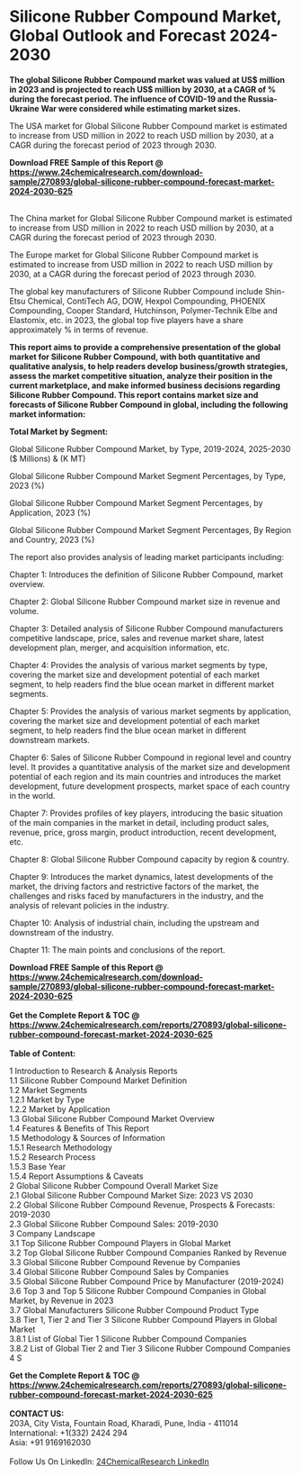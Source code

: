 <h1>Silicone Rubber Compound Market, Global Outlook and Forecast 2024-2030</h1><p><strong>The global Silicone Rubber Compound market was valued at US$ million in 2023 and is projected to reach US$ million by 2030, at a CAGR of % during the forecast period. The influence of COVID-19 and the Russia-Ukraine War were considered while estimating market sizes.</strong></p><p>
</p><p>The USA market for Global Silicone Rubber Compound market is estimated to increase from USD million in 2022 to reach USD million by 2030, at a CAGR during the forecast period of 2023 through 2030.</p><div><b>Download FREE Sample of this Report @ 
            <a href="https://www.24chemicalresearch.com/download-sample/270893/global-silicone-rubber-compound-forecast-market-2024-2030-625">
            https://www.24chemicalresearch.com/download-sample/270893/global-silicone-rubber-compound-forecast-market-2024-2030-625</a></b></div><br><p>
</p><p>The China market for Global Silicone Rubber Compound market is estimated to increase from USD million in 2022 to reach USD million by 2030, at a CAGR during the forecast period of 2023 through 2030.</p><p>
</p><p>The Europe market for Global Silicone Rubber Compound market is estimated to increase from USD million in 2022 to reach USD million by 2030, at a CAGR during the forecast period of 2023 through 2030.</p><p>
</p><p>The global key manufacturers of Silicone Rubber Compound include Shin-Etsu Chemical, ContiTech AG, DOW, Hexpol Compounding, PHOENIX Compounding, Cooper Standard, Hutchinson, Polymer-Technik Elbe and Elastomix, etc. in 2023, the global top five players have a share approximately % in terms of revenue.</p><p>
<strong>This report aims to provide a comprehensive presentation of the global market for Silicone Rubber Compound, with both quantitative and qualitative analysis, to help readers develop business/growth strategies, assess the market competitive situation, analyze their position in the current marketplace, and make informed business decisions regarding Silicone Rubber Compound. This report contains market size and forecasts of Silicone Rubber Compound in global, including the following market information:</strong></p><p>
</p><p>
<strong>Total Market by Segment:</strong></p><p>
Global Silicone Rubber Compound Market, by Type, 2019-2024, 2025-2030 ($ Millions) &amp; (K MT)</p><p>
Global Silicone Rubber Compound Market Segment Percentages, by Type, 2023 (%)</p><p>
</p><p>
Global Silicone Rubber Compound Market Segment Percentages, by Application, 2023 (%)</p><p>
</p><p>
Global Silicone Rubber Compound Market Segment Percentages, By Region and Country, 2023 (%)</p><p>
</p><p>
The report also provides analysis of leading market participants including:</p><p>
</p><p>
</p><p>
Chapter 1: Introduces the definition of Silicone Rubber Compound, market overview.</p><p>
Chapter 2: Global Silicone Rubber Compound market size in revenue and volume.</p><p>
Chapter 3: Detailed analysis of Silicone Rubber Compound manufacturers competitive landscape, price, sales and revenue market share, latest development plan, merger, and acquisition information, etc.</p><p>
Chapter 4: Provides the analysis of various market segments by type, covering the market size and development potential of each market segment, to help readers find the blue ocean market in different market segments.</p><p>
Chapter 5: Provides the analysis of various market segments by application, covering the market size and development potential of each market segment, to help readers find the blue ocean market in different downstream markets.</p><p>
Chapter 6: Sales of Silicone Rubber Compound in regional level and country level. It provides a quantitative analysis of the market size and development potential of each region and its main countries and introduces the market development, future development prospects, market space of each country in the world.</p><p>
Chapter 7: Provides profiles of key players, introducing the basic situation of the main companies in the market in detail, including product sales, revenue, price, gross margin, product introduction, recent development, etc.</p><p>
Chapter 8: Global Silicone Rubber Compound capacity by region &amp; country.</p><p>
Chapter 9: Introduces the market dynamics, latest developments of the market, the driving factors and restrictive factors of the market, the challenges and risks faced by manufacturers in the industry, and the analysis of relevant policies in the industry.</p><p>
Chapter 10: Analysis of industrial chain, including the upstream and downstream of the industry.</p><p>
Chapter 11: The main points and conclusions of the report.</p><div><b>Download FREE Sample of this Report @ 
            <a href="https://www.24chemicalresearch.com/download-sample/270893/global-silicone-rubber-compound-forecast-market-2024-2030-625">
            https://www.24chemicalresearch.com/download-sample/270893/global-silicone-rubber-compound-forecast-market-2024-2030-625</a></b></div><br><div><b>Get the Complete Report & TOC @ 
            <a href="https://www.24chemicalresearch.com/reports/270893/global-silicone-rubber-compound-forecast-market-2024-2030-625">
            https://www.24chemicalresearch.com/reports/270893/global-silicone-rubber-compound-forecast-market-2024-2030-625</a></b></div><br>
            <b>Table of Content:</b><p>1 Introduction to Research & Analysis Reports<br />
    1.1 Silicone Rubber Compound Market Definition<br />
    1.2 Market Segments<br />
        1.2.1 Market by Type<br />
        1.2.2 Market by Application<br />
    1.3 Global Silicone Rubber Compound Market Overview<br />
    1.4 Features & Benefits of This Report<br />
    1.5 Methodology & Sources of Information<br />
        1.5.1 Research Methodology<br />
        1.5.2 Research Process<br />
        1.5.3 Base Year<br />
        1.5.4 Report Assumptions & Caveats<br />
2 Global Silicone Rubber Compound Overall Market Size<br />
    2.1 Global Silicone Rubber Compound Market Size: 2023 VS 2030<br />
    2.2 Global Silicone Rubber Compound Revenue, Prospects & Forecasts: 2019-2030<br />
    2.3 Global Silicone Rubber Compound Sales: 2019-2030<br />
3 Company Landscape<br />
    3.1 Top Silicone Rubber Compound Players in Global Market<br />
    3.2 Top Global Silicone Rubber Compound Companies Ranked by Revenue<br />
    3.3 Global Silicone Rubber Compound Revenue by Companies<br />
    3.4 Global Silicone Rubber Compound Sales by Companies<br />
    3.5 Global Silicone Rubber Compound Price by Manufacturer (2019-2024)<br />
    3.6 Top 3 and Top 5 Silicone Rubber Compound Companies in Global Market, by Revenue in 2023<br />
    3.7 Global Manufacturers Silicone Rubber Compound Product Type<br />
    3.8 Tier 1, Tier 2 and Tier 3 Silicone Rubber Compound Players in Global Market<br />
        3.8.1 List of Global Tier 1 Silicone Rubber Compound Companies<br />
        3.8.2 List of Global Tier 2 and Tier 3 Silicone Rubber Compound Companies<br />
4 S</p><div><b>Get the Complete Report & TOC @ 
            <a href="https://www.24chemicalresearch.com/reports/270893/global-silicone-rubber-compound-forecast-market-2024-2030-625">
            https://www.24chemicalresearch.com/reports/270893/global-silicone-rubber-compound-forecast-market-2024-2030-625</a></b></div><br><b>CONTACT US:</b><br>
            203A, City Vista, Fountain Road, Kharadi, Pune, India - 411014<br>
            International: +1(332) 2424 294<br>
            Asia: +91 9169162030 <br><br>
            Follow Us On LinkedIn: <a href="https://www.linkedin.com/company/24chemicalresearch/">24ChemicalResearch LinkedIn</a>